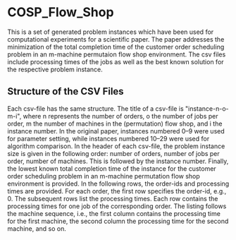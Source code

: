 # COSP_Flow_Shop
This is a set of generated problem instances which have been used for computational experiments for a scientific paper. The paper addresses the minimization of the total completion time of the customer order scheduling problem in an m-machine permutaion flow shop environment. The csv files include processing times of the jobs as well as the best known solution for the respective problem instance.

## Structure of the CSV Files
Each csv-file has the same structure. The title of a csv-file is "instance-n-o-m-i", where n represents the number of orders, o the number of jobs per order, m the number of machines in the (permutation) flow shop, and i the instance number.
In the original paper, instances numbered 0–9 were used for parameter setting, while instances numbered 10–29 were used for algorithm comparison.
In the header of each csv-file, the problem instance size is given in the following order: number of orders, number of jobs per order, number of machines. This is followed by the instance number. Finally, the lowest known total completion time of the instance for the customer order scheduling problem in an m-machine permutation flow shop environment is provided.
In the following rows, the order-ids and processing times are provided. For each order, the first row specifies the order-id, e.g., 0. The subsequent rows list the processing times. Each row contains the processing times for one job of the corresponding order. The listing follows the machine sequence, i.e., the first column contains the processing time for the first machine, the second column the processing time for the second machine, and so on.
